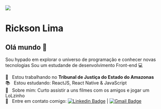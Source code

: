 <img width="auto" src="https://github.com/tgmarinho/tgmarinho/blob/master/banner.png">

# Rickson Lima

## Olá mundo 👋
Sou hypado em explorar o universo de programação e conhecer novas tecnologias
Sou um estudande de desenvolvimento Front-end :computer:

 :rocket:  &nbsp; Estou trabalhando no **Tribunal de Justiça do Estado do Amazonas**
 <br/> :books: &nbsp; Estou estudando: ReactJS, React Native & JavaScript
 <br/> 💬  &nbsp; Sobre mim: Curto assistir a uns filmes com os amigos e jogar um LoLzinho 
 <br/> :email: &nbsp; Entre em contato comigo: [![Linkedin Badge](https://img.shields.io/badge/-RicksonLima-blue?style=flat-square&logo=Linkedin&logoColor=white&link=https://www.linkedin.com/in/rickson-lima-a06a391b5/)](https://www.linkedin.com/in/rickson-lima-a06a391b5/) 
| 
[![Gmail Badge](https://img.shields.io/badge/-lima.rickson20@gmail.com-c14438?style=flat-square&logo=Gmail&logoColor=white&link=mailto:lima.rickson20@gmail.com)](mailto:lima.rickson20@gmail.com)

<!--
**rickson-lima/rickson-lima** is a ✨ _special_ ✨ repository because its `README.md` (this file) appears on your GitHub profile.
